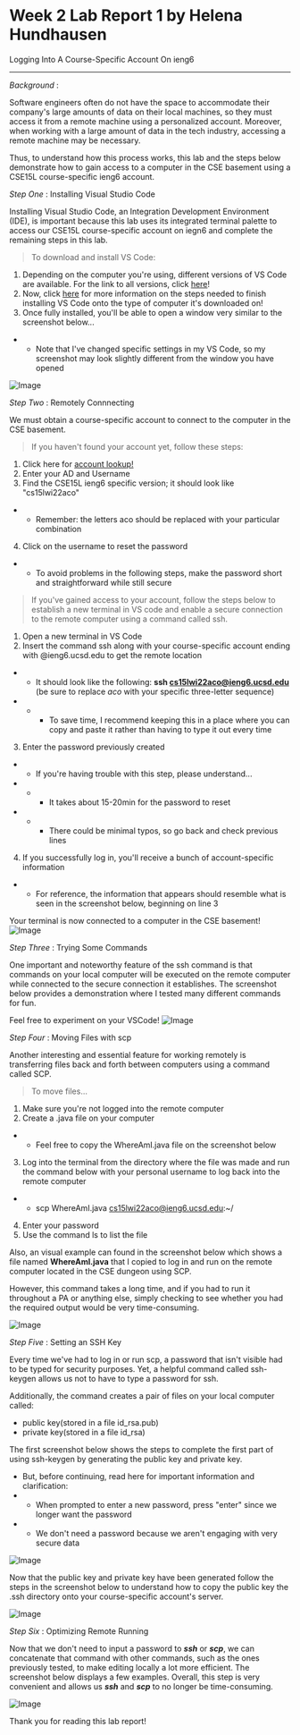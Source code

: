 **Week 2 Lab Report 1 by Helena Hundhausen** 
======================================================
Logging Into A Course-Specific Account On ieng6

---

*Background*    : 

Software engineers often do not have the space to accommodate their company's large amounts of data on their local machines, so they must access it from a remote machine using a personalized account. Moreover, when working with a large amount of data in the tech industry, accessing a remote machine may be necessary. 

Thus, to understand how this process works, this lab and the steps below demonstrate how to gain access to a computer in the CSE basement using a CSE15L course-specific ieng6 account. 

*Step One*    : Installing Visual Studio Code 

Installing Visual Studio Code, an Integration Development Environment (IDE), is important because this lab uses its integrated terminal palette to access our CSE15L course-specific account on iegn6 and complete the remaining steps in this lab. 

>To download and install VS Code: 
1. Depending on the computer you're using, different versions of VS Code are available. For the link to all versions, click [here](https://code.visualstudio.com/Download)! 
2. Now, click [here](https://code.visualstudio.com/docs/setup/setup-overview) for more information on the steps needed to finish installing VS Code onto the type of computer it's downloaded on!
3. Once fully installed, you'll be able to open a window very similar to the screenshot below...
* * Note that I've changed specific settings in my VS Code, so my screenshot may look slightly different from the window you have opened 

![Image](InstallingVSCode.png)


*Step Two*   : Remotely Connnecting 

We must obtain a course-specific account to connect to the computer in the CSE basement. 

>If you haven't found your account yet, follow these steps: 
1. Click here for [account lookup!](https://sdacs.ucsd.edu/~icc/index.php) 
2. Enter your AD and Username 
3. Find the CSE15L ieng6 specific version; it should look like "cs15lwi22aco"
* * Remember: the letters aco should be replaced with your particular combination 
4. Click on the username to reset the password 
* * To avoid problems in the following steps, make the password short and straightforward while still secure 

>If you've gained access to your account, follow the steps below to establish a new terminal in VS code and enable a secure connection to the remote computer using a command called ssh. 
1. Open a new terminal in VS Code 
2. Insert the command ssh along with your course-specific account ending with @ieng6.ucsd.edu to get the remote location
* * It should look like the following: **ssh cs15lwi22aco@ieng6.ucsd.edu** (be sure to replace *aco* with your specific three-letter sequence) 

* * * To save time, I recommend keeping this in a place where you can copy and paste it rather than having to type it out every time

3. Enter the password previously created 
* * If you're having trouble with this step, please understand...
* * * It takes about 15-20min for the password to reset
* * * There could be minimal typos, so go back and check previous lines 

4. If you successfully log in, you'll receive a bunch of account-specific information 
* * For reference, the information that appears should resemble what is seen in the screenshot below, beginning on line 3

Your terminal is now connected to a computer in the CSE basement!
![Image](RemotelyConnecting.png)


*Step Three* : Trying Some Commands 

One important and noteworthy feature of the ssh command is that commands on your local computer will be executed on the remote computer while connected to the secure connection it establishes. The screenshot below provides a demonstration where I tested many different commands for fun. 

Feel free to experiment on your VSCode! 
![Image](TryingCommands.png)

*Step Four*  : Moving Files with scp 

Another interesting and essential feature for working remotely is transferring files back and forth between computers using a command called SCP.

>To move files... 
1. Make sure you're not logged into the remote computer 
2. Create a .java file on your computer 
*  * Feel free to copy the WhereAmI.java file on the screenshot below
3. Log into the terminal from the directory where the file was made and run the command below with your personal username to log back into the remote computer
* * scp WhereAmI.java cs15lwi22aco@ieng6.ucsd.edu:~/
4. Enter your password 
5. Use the command ls to list the file 

Also, an visual example can found in the screenshot below which shows a file named **WhereAmI.java** that I copied to log in and run on the remote computer located in the CSE dungeon using SCP. 

However, this command takes a long time, and if you had to run it throughout a PA or anything else, simply checking to see whether you had the required output would be very time-consuming. 

![Image](MovingFiles.png)

*Step Five*  : Setting an SSH Key 

Every time we've had to log in or run scp, a password that isn't visible had to be typed for security purposes. Yet, a helpful command called ssh-keygen allows us not to have to type a password for ssh. 

Additionally, the command creates a pair of files on your local computer called: 
 - public key(stored in a file id_rsa.pub) 
 - private key(stored in a file id_rsa) 

The first screenshot below shows the steps to complete the first part of using ssh-keygen by generating the public key and private key.  

- But, before continuing, read here for important information and clarification:  
- - When prompted to enter a new password, press "enter" since we longer want the password 
- - We don't need a password because we aren't engaging with very secure data 

![Image](sshKey1.png)

Now that the public key and private key have been generated follow the steps in the screenshot below to understand how to copy the public key the .ssh directory onto your course-specific account's server. 

![Image](sshKey2.png)


*Step Six*   : Optimizing Remote Running 

Now that we don't need to input a password to ***ssh*** or ***scp***, we can concatenate that command with other commands, such as the ones previously tested, to make editing locally a lot more efficient. The screenshot below displays a few examples. Overall, this step is very convenient and allows us ***ssh*** and ***scp*** to no longer be time-consuming. 

![Image](RemoteRunning.png)


Thank you for reading this lab report!











